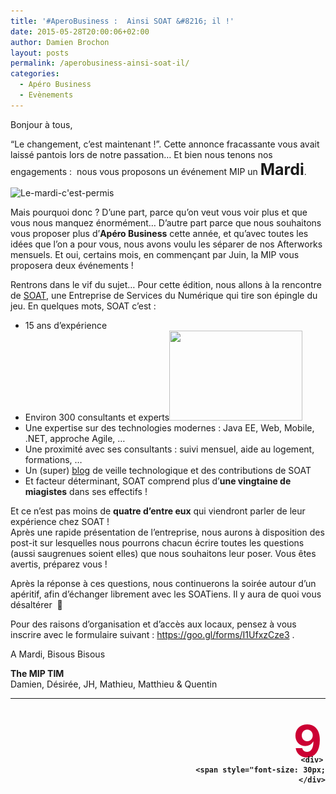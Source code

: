 ```yaml
---
title: '#AperoBusiness :  Ainsi SOAT &#8216; il !'
date: 2015-05-28T20:00:06+02:00
author: Damien Brochon
layout: posts
permalink: /aperobusiness-ainsi-soat-il/
categories:
  - Apéro Business
  - Evènements
---
```

Bonjour à tous,

&#8220;Le changement, c&#8217;est maintenant !&#8221;. Cette annonce fracassante vous avait laissé pantois lors de notre passation&#8230; Et bien nous tenons nos engagements :  nous vous proposons un événement MIP un <span style="font-size: 25px;"><strong>Mardi</strong></span>.

<img class="  wp-image-3127 alignright" src="/assets/uploads/2015/04/Le-mardi-cest-permi-300x187.png" alt="Le-mardi-c'est-permis" width="204" height="127" srcset="/assets/uploads/2015/04/Le-mardi-cest-permi-300x187.png 300w, /assets/uploads/2015/04/Le-mardi-cest-permi.png 433w" sizes="(max-width: 204px) 100vw, 204px" /> 

Mais pourquoi donc ? D&#8217;une part, parce qu&#8217;on veut vous voir plus et que vous nous manquez énormément&#8230; D&#8217;autre part parce que nous souhaitons vous proposer plus d&#8217;**Apéro Business** cette année, et qu&#8217;avec toutes les idées que l&#8217;on a pour vous, nous avons voulu les séparer de nos Afterworks mensuels. Et oui, certains mois, en commençant par Juin, la MIP vous proposera deux événements !

Rentrons dans le vif du sujet&#8230; Pour cette édition, nous allons à la rencontre de [SOAT](https://www.soat.fr/), une Entreprise de Services du Numérique qui tire son épingle du jeu. En quelques mots, SOAT c&#8217;est :

  * 15 ans d&#8217;expérience
  * Environ 300 consultants et experts<img class=" alignright" src="https://www.soat.fr/wp-content/themes/soat/images/logo.svg" alt="" width="213" height="144" />
  * Une expertise sur des technologies modernes : Java EE, Web, Mobile, .NET, approche Agile, &#8230;
  * Une proximité avec ses consultants : suivi mensuel, aide au logement, formations, &#8230;
  * Un (super) [blog](https://blog.soat.fr/) de veille technologique et des contributions de SOAT
  * Et facteur déterminant, SOAT comprend plus d&#8217;**une vingtaine de miagistes** dans ses effectifs !

Et ce n&#8217;est pas moins de **quatre d&#8217;entre eux** qui viendront parler de leur expérience chez SOAT !  
Après une rapide présentation de l&#8217;entreprise, nous aurons à disposition des post-it sur lesquelles nous pourrons chacun écrire toutes les questions (aussi saugrenues soient elles) que nous souhaitons leur poser. Vous êtes avertis, préparez vous !

Après la réponse à ces questions, nous continuerons la soirée autour d&#8217;un apéritif, afin d&#8217;échanger librement avec les SOATiens. Il y aura de quoi vous désaltérer  🙂

Pour des raisons d&#8217;organisation et d&#8217;accès aux locaux, pensez à vous inscrire avec le formulaire suivant : <a href="https://goo.gl/forms/I1UfxzCze3" target="_blank">https://goo.gl/forms/I1UfxzCze3</a> .

A Mardi, Bisous Bisous

**The MIP TIM**  
Damien, Désirée, JH, Mathieu, Matthieu & Quentin

<table style="height: 139px;" width="717">
  <tr>
    <td style="padding: 10px; width: 120px; font-weight: bold; vertical-align: middle; text-align: center;">
      <div style="height: 50px; font-size: 70px; color: #cc0033; margin-top: 15px;">
        9
      </div>
      
      <div>
        <span style="font-size: 30px;">Juin</span><br /> 19h30
      </div>
    </td>
    
    <td style="padding: 0px; width: 225px; font-weight: bold; font-size: 20px; vertical-align: middle;">
      <p style="text-align: center;">
        <a title="Soat" href="https://www.soat.fr/" target="_blank">SOAT</a>
      </p>
      
      <p style="text-align: center;">
        <a title="Soat" href="https://www.google.fr/maps/place/Soat/@48.831825,2.379613,17z/data=!3m1!4b1!4m2!3m1!1s0x47e6726ea7608729:0xf872f2ca53684301" target="_blank"> 89 quai Panhard et Levassor 75013 Paris</a>
      </p>
    </td>
    
    <td style="padding-left: 20px; width: 200px; font-weight: bold; font-size: 20px; vertical-align: middle; text-align: left;">
        <a href="/assets/uploads/2010/10/m14.gif"><img class="alignnone wp-image-283 size-full" src="/assets/uploads/2010/10/m14.gif" alt="" width="21" height="21" /></a><a href="/assets/uploads/2012/04/RER-C.gif"><img class="alignnone wp-image-925" src="/assets/uploads/2012/04/RER-C.gif" alt="" width="21" height="21" /></a> Bibliothèque François Mitterand<a href="/assets/uploads/2010/10/m8.gif"><br /> </a>
    </td>
  </tr>
</table>
